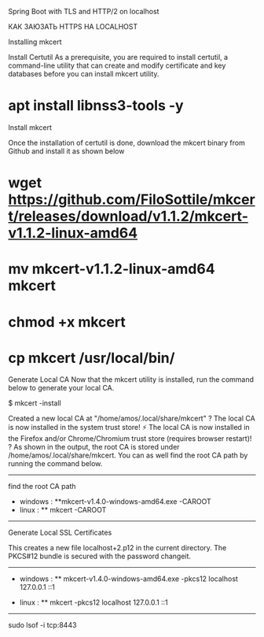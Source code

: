 
Spring Boot with TLS and HTTP/2 on localhost

КАК ЗАЮЗАТЬ HTTPS НА LOCALHOST

Installing mkcert

Install Certutil
As a prerequisite, you are required to install certutil, a command-line utility that can create and modify certificate
 and key databases before you can install mkcert utility.

# apt install libnss3-tools -y

Install mkcert

Once the installation of certutil is done, download the mkcert binary from Github and install it as shown below

#  wget https://github.com/FiloSottile/mkcert/releases/download/v1.1.2/mkcert-v1.1.2-linux-amd64
# mv mkcert-v1.1.2-linux-amd64 mkcert
# chmod +x mkcert
# cp mkcert /usr/local/bin/

Generate Local CA
Now that the mkcert utility is installed, run the command below to generate your local CA.

$ mkcert -install

Created a new local CA at "/home/amos/.local/share/mkcert" ?
The local CA is now installed in the system trust store! ⚡️
The local CA is now installed in the Firefox and/or Chrome/Chromium trust store (requires browser restart)! ?
As shown in the output, the root CA is stored under /home/amos/.local/share/mkcert. You can as well find the root CA path by running the command below.

--------------------------------------------------------------------------------------

find the root CA path

* windows : **mkcert-v1.4.0-windows-amd64.exe -CAROOT
* linux :   ** mkcert -CAROOT

 -----------------
 Generate Local SSL Certificates

 This creates a new file localhost+2.p12 in the current directory. The PKCS#12 bundle is secured with the password changeit.

 ---------------
* windows :
** mkcert-v1.4.0-windows-amd64.exe -pkcs12 localhost 127.0.0.1 ::1

* linux :
** mkcert -pkcs12 localhost 127.0.0.1 ::1


---------------------------------------------------------------------------------------
sudo lsof -i tcp:8443



